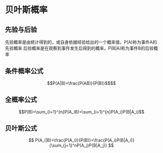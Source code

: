 # 贝叶斯概率

## 先验与后验
先验概率是由统计得到的，或自身依据经验给出的一个概率值，P(A)称为事件A的先验概率
后验概率是在观察到事件发生后得到的概率，P(B|A)称为事件B的后验概率

## 条件概率公式
```math
P(A|B)=\frac{P(AB)}{P(B)}$$
```
## 全概率公式
$$P(B)=\sum_{i=1}^{n}P(A_iB)=\sum_{i=1}^{n}P(A_i)P(B|A_i)$$
## 贝叶斯公式
$$ P(A_i|B)=\frac{P(A_i)}{P(B)}=\frac{P(A_i)P(B|A_i)}{\sum_{j=1}^nP(A_j)P(B|A_j)} $$

